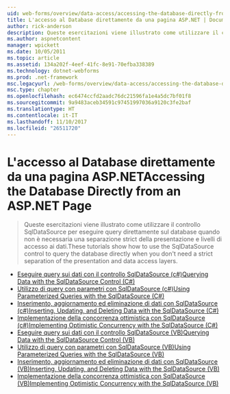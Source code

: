 ```yaml
---
uid: web-forms/overview/data-access/accessing-the-database-directly-from-an-aspnet-page/index
title: L'accesso al Database direttamente da una pagina ASP.NET | Documenti Microsoft
author: rick-anderson
description: Queste esercitazioni viene illustrato come utilizzare il controllo SqlDataSource per eseguire query direttamente sul database quando non è necessaria una separazione strict della presentazione e i dati...
ms.author: aspnetcontent
manager: wpickett
ms.date: 10/05/2011
ms.topic: article
ms.assetid: 134a202f-4eef-41fc-8e91-70efba338389
ms.technology: dotnet-webforms
ms.prod: .net-framework
msc.legacyurl: /web-forms/overview/data-access/accessing-the-database-directly-from-an-aspnet-page
msc.type: chapter
ms.openlocfilehash: ec6474ccfd2aadc76dc21596fa1e4a5dc7bf01f8
ms.sourcegitcommit: 9a9483aceb34591c97451997036a9120c3fe2baf
ms.translationtype: HT
ms.contentlocale: it-IT
ms.lasthandoff: 11/10/2017
ms.locfileid: "26511720"
---
```

<a name="accessing-the-database-directly-from-an-aspnet-page"></a><span data-ttu-id="88e27-103">L'accesso al Database direttamente da una pagina ASP.NET</span><span class="sxs-lookup"><span data-stu-id="88e27-103">Accessing the Database Directly from an ASP.NET Page</span></span>
====================
> <span data-ttu-id="88e27-104">Queste esercitazioni viene illustrato come utilizzare il controllo SqlDataSource per eseguire query direttamente sul database quando non è necessaria una separazione strict della presentazione e livelli di accesso ai dati.</span><span class="sxs-lookup"><span data-stu-id="88e27-104">These tutorials show how to use the SqlDataSource control to query the database directly when you don't need a strict separation of the presentation and data access layers.</span></span>


- [<span data-ttu-id="88e27-105">Eseguire query sui dati con il controllo SqlDataSource (c#)</span><span class="sxs-lookup"><span data-stu-id="88e27-105">Querying Data with the SqlDataSource Control (C#)</span></span>](querying-data-with-the-sqldatasource-control-cs.md)
- [<span data-ttu-id="88e27-106">Utilizzo di query con parametri con SqlDataSource (c#)</span><span class="sxs-lookup"><span data-stu-id="88e27-106">Using Parameterized Queries with the SqlDataSource (C#)</span></span>](using-parameterized-queries-with-the-sqldatasource-cs.md)
- [<span data-ttu-id="88e27-107">Inserimento, aggiornamento ed eliminazione di dati con SqlDataSource (c#)</span><span class="sxs-lookup"><span data-stu-id="88e27-107">Inserting, Updating, and Deleting Data with the SqlDataSource (C#)</span></span>](inserting-updating-and-deleting-data-with-the-sqldatasource-cs.md)
- [<span data-ttu-id="88e27-108">Implementazione della concorrenza ottimistica con SqlDataSource (c#)</span><span class="sxs-lookup"><span data-stu-id="88e27-108">Implementing Optimistic Concurrency with the SqlDataSource (C#)</span></span>](implementing-optimistic-concurrency-with-the-sqldatasource-cs.md)
- [<span data-ttu-id="88e27-109">Eseguire query sui dati con il controllo SqlDataSource (VB)</span><span class="sxs-lookup"><span data-stu-id="88e27-109">Querying Data with the SqlDataSource Control (VB)</span></span>](querying-data-with-the-sqldatasource-control-vb.md)
- [<span data-ttu-id="88e27-110">Utilizzo di query con parametri con SqlDataSource (VB)</span><span class="sxs-lookup"><span data-stu-id="88e27-110">Using Parameterized Queries with the SqlDataSource (VB)</span></span>](using-parameterized-queries-with-the-sqldatasource-vb.md)
- [<span data-ttu-id="88e27-111">Inserimento, aggiornamento ed eliminazione di dati con SqlDataSource (VB)</span><span class="sxs-lookup"><span data-stu-id="88e27-111">Inserting, Updating, and Deleting Data with the SqlDataSource (VB)</span></span>](inserting-updating-and-deleting-data-with-the-sqldatasource-vb.md)
- [<span data-ttu-id="88e27-112">Implementazione della concorrenza ottimistica con SqlDataSource (VB)</span><span class="sxs-lookup"><span data-stu-id="88e27-112">Implementing Optimistic Concurrency with the SqlDataSource (VB)</span></span>](implementing-optimistic-concurrency-with-the-sqldatasource-vb.md)

